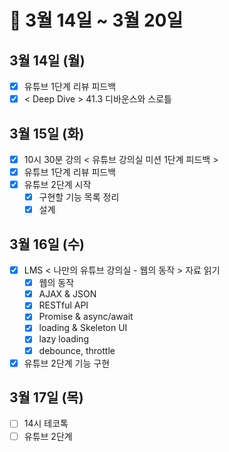 # 🐯 3월 14일 ~ 3월 20일

## 3월 14일 (월)

- [x] 유튜브 1단계 리뷰 피드백
- [x] < Deep Dive > 41.3 디바운스와 스로틀

## 3월 15일 (화)

- [x] 10시 30분 강의 < 유튜브 강의실 미션 1단계 피드백 >
- [x] 유튜브 1단계 리뷰 피드백
- [x] 유튜브 2단계 시작
  - [x] 구현할 기능 목록 정리
  - [x] 설계

## 3월 16일 (수)

- [x] LMS < 나만의 유튜브 강의실 - 웹의 동작 > 자료 읽기
  - [x] 웹의 동작
  - [x] AJAX & JSON
  - [x] RESTful API
  - [x] Promise & async/await
  - [x] loading & Skeleton UI
  - [x] lazy loading
  - [x] debounce, throttle
- [x] 유튜브 2단계 기능 구현

## 3월 17일 (목)

- [ ] 14시 테코톡
- [ ] 유튜브 2단계
